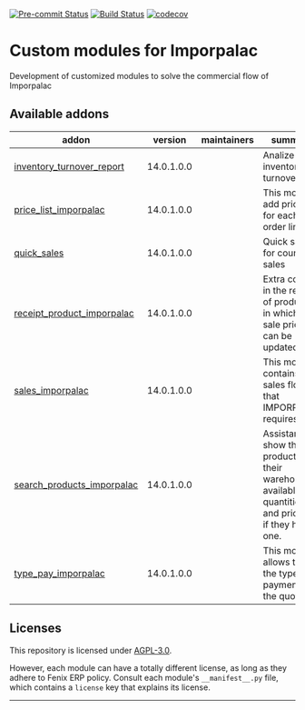 
<!-- /!\ Non OCA Context : Set here the badge of your runbot / runboat instance. -->
[![Pre-commit Status](https://github.com/Fenix-ERP/custom-imporpalac/actions/workflows/pre-commit.yml/badge.svg?branch=14.0)](https://github.com/Fenix-ERP/custom-imporpalac/actions/workflows/pre-commit.yml?query=branch%3A14.0)
[![Build Status](https://github.com/Fenix-ERP/custom-imporpalac/actions/workflows/test.yml/badge.svg?branch=14.0)](https://github.com/Fenix-ERP/custom-imporpalac/actions/workflows/test.yml?query=branch%3A14.0)
[![codecov](https://codecov.io/gh/Fenix-ERP/custom-imporpalac/branch/14.0/graph/badge.svg)](https://codecov.io/gh/Fenix-ERP/custom-imporpalac)
<!-- /!\ Non OCA Context : Set here the badge of your translation instance. -->

<!-- /!\ do not modify above this line -->

# Custom modules for Imporpalac

Development of customized modules to solve the commercial flow of Imporpalac

<!-- /!\ do not modify below this line -->

<!-- prettier-ignore-start -->

[//]: # (addons)

Available addons
----------------
addon | version | maintainers | summary
--- | --- | --- | ---
[inventory_turnover_report](inventory_turnover_report/) | 14.0.1.0.0 |  | Analize inventory turnover
[price_list_imporpalac](price_list_imporpalac/) | 14.0.1.0.0 |  | This module add price list for each order line
[quick_sales](quick_sales/) | 14.0.1.0.0 |  | Quick sales for counter sales
[receipt_product_imporpalac](receipt_product_imporpalac/) | 14.0.1.0.0 |  | Extra column in the receipt of products in which the sale price can be updated
[sales_imporpalac](sales_imporpalac/) | 14.0.1.0.0 |  | This module contains the sales flow that IMPORPALAC requires
[search_products_imporpalac](search_products_imporpalac/) | 14.0.1.0.0 |  | Assistant to show the products, their warehouses, available quantities and price list if they have one.
[type_pay_imporpalac](type_pay_imporpalac/) | 14.0.1.0.0 |  | This module allows to add the type of payment in the quote

[//]: # (end addons)

<!-- prettier-ignore-end -->

## Licenses

This repository is licensed under [AGPL-3.0](LICENSE).

However, each module can have a totally different license, as long as they adhere to Fenix ERP
policy. Consult each module's `__manifest__.py` file, which contains a `license` key
that explains its license.

----
